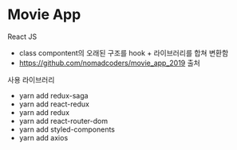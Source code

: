 # Movie App

React JS

- class compontent의 오래된 구조를 hook + 라이브러리를 합쳐 변환함
- https://github.com/nomadcoders/movie_app_2019 출처

사용 라이브러리

- yarn add redux-saga
- yarn add react-redux
- yarn add redux
- yarn add react-router-dom
- yarn add styled-components
- yarn add axios

